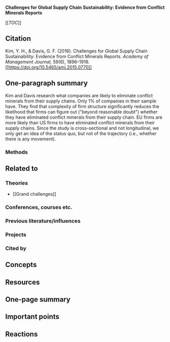 **Challenges for Global Supply Chain Sustainability: Evidence from Conflict Minerals Reports**

[[_TOC_]]

## Citation

Kim, Y. H., & Davis, G. F. (2016). Challenges for Global Supply Chain Sustainability: Evidence from Conflict Minerals Reports. *Academy of Management Journal*, 59(6), 1896–1916. [[https://doi.org/10.5465/amj.2015.0770]]

## One-paragraph summary

Kim and Davis research what companies are likely to eliminate conflict minerals from their supply chains. Only 1% of companies in their sample have. They find that complexity of firm structure significantly reduces the likelihood that firms can figure out ("beyond reasonable doubt") whether they have eliminated conflict minerals from their supply chain. EU firms are more likely than US firms to have eliminated conflict minerals from their supply chains. Since the study is cross-sectional and not longitudinal, we only get an idea of the status quo, but not of the trajectory (i.e., whether there is any movement).

### Methods

## Related to

### Theories
* [[Grand challenges]]

### Conferences, courses etc.

### Previous literature/influences

### Projects

### Cited by

## Concepts

## Resources

## One-page summary

## Important points

## Reactions
